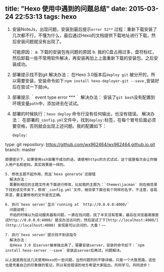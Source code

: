 title: "Hexo 使用中遇到的问题总结"
date: 2015-03-24 22:53:13
tags: hexo
---
1.  安装NoteJs，出现问题，安装到最后提示`error 52**`
    过程：重新下载安装了几次都不行，不懂为什么，最后通过Hexo的文档提供下载地址进行下载，然后安装问题就没有出现了。
    
    可能原因：
        a.  下载的安装包有问题的原因
        b.  我的C盘占用过多，盘符标红，然后卸载一些不常用软件解决，再安装再加上上面重新下载的安装包，之后安装成功。
<!-- more --> 
2.  部署提示找不到git
    解决办法：
    在Hexo 3.0版本后`deploy git` 被分开的，所以需要安装，安装命令如下:`npm install hexo-deployer-git --save` ,安装好后在尝试一下就ok。
    
3.  部署提示 ｀event type error **\*｀
     解决办法： 
安装了`git bash`没有配置到环境变量`path`中，添加进去在试试。

4. 部署的时候执行：`hexo deploy` 命令行没有任何输出，也没有错误。
    解决办法：
    在部署的`_config.yml`文件中，找到`deploy:`标签，在每个冒号后面必须要空格，否则就会出现上述问题。我的配置如下：
    ```
    deploy:
  type: git
  repository: https://github.com/wx962464/wx962464.github.io.git
  branch: master
  ```
  顺便提示下，如果使用ssh部署不成功的话，请使用https的方式试试，这个就是每次会让你输入用户名和密码。其实效果是一样的。
  
5. 修改主题不起作用，而且`hexo generate`还报错
    解决办法：
    需要到相应的主题文件夹下面进行修改，比如我的主题为：`themes\jacman` 则在根目录下找到该文件夹下，修改`_config.yml`文件，根目录下面也有个同样的名字，不注意，容易弄混，要主要修改的文件是否正确。

6. 执行`hexo server`显示`running at  http://0.0.0.0:4000/`
    问题说明：
    开始的时候以为启动服务器有问题，一直在找问题，找了半天没有答案，最后在浏览器直接尝试http://0.0.0.0:4000/ 是没办法访问的，然后就试了下[http://localhost:4000/](http://localhost:4000) 发现是可以访问的，大喜！~~

7. 执行`hexo server`提示找不到该指令
    解决办法：
    在Hexo 3.0 后server被单独出来了，需要安装server，安装的命令如下：`npm install hexo-server --save` 安装此server后再试，问题解决。

以上就是我在这几天使用Hexo的一些问题，当然问题列的不够详细，只是一个大致思路，这些也是凭着自己的印象做的笔记，所以有些错误的地方希望大家指出，共同学习，共同进步！